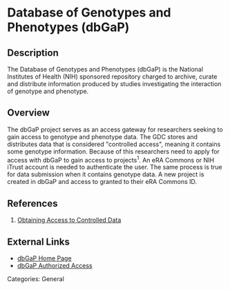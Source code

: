 # Database of Genotypes and Phenotypes (dbGaP) #
## Description ##
The Database of Genotypes and Phenotypes (dbGaP) is the National Institutes of Health (NIH) sponsored repository charged to archive, curate and distribute information produced by studies investigating the interaction of genotype and phenotype.
## Overview ##
The dbGaP project serves as an access gateway for researchers seeking to gain access to genotype and phenotype data. The GDC stores and distributes data that is considered "controlled access", meaning it contains some genotype information.  Because of this researchers need to apply for access with dbGaP to gain access to projects<sup>1</sup>. An eRA Commons or NIH iTrust account is needed to authenticate the user. The same process is true for data submission when it contains genotype data. A new project is created in dbGaP and access to granted to their eRA Commons ID.        
## References ##
1. [Obtaining Access to Controlled Data](https://gdc.cancer.gov/access-data/obtaining-access-controlled-data) 

## External Links ##
* [dbGaP Home Page](https://www.ncbi.nlm.nih.gov/gap)
* [dbGaP Authorized Access](https://dbgap.ncbi.nlm.nih.gov/aa/wga.cgi?page=login)

Categories: General
